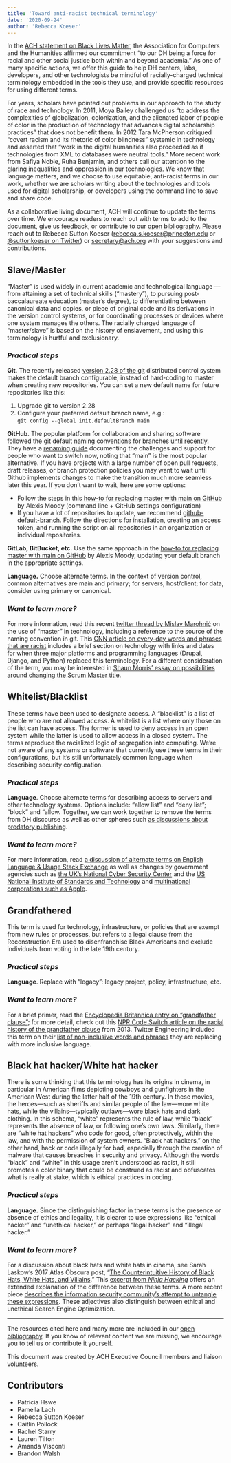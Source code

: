 ```yaml
---
title: 'Toward anti-racist technical terminology'
date: '2020-09-24'
author: 'Rebecca Koeser'
---
```

In the [ACH statement on Black Lives Matter](https://ach.org/news/2020/06/ach-statement-on-black-lives-matter-structural-racism-and-our-organization/), the Association for Computers and the Humanities affirmed our commitment “to our DH being a force for racial and other social justice both within and beyond academia.” As one of many specific actions, we offer this guide to help DH centers, labs, developers, and other technologists be mindful of racially-charged technical terminology embedded in the tools they use, and provide specific resources for using different terms.

For years, scholars have pointed out problems in our approach to the study of race and technology. In 2011, Moya Bailey challenged us “to address the complexities of globalization, colonization, and the alienated labor of people of color in the production of technology that advances digital scholarship practices” that does not benefit them. In 2012 Tara McPherson critiqued “covert racism and its rhetoric of color blindness” systemic in technology and asserted that “work in the digital humanities also proceeded as if technologies from XML to databases were neutral tools.” More recent work from Safiya Noble, Ruha Benjamin, and others call our attention to the glaring inequalities and oppression in our technologies. We know that language matters, and we choose to use equitable, anti-racist terms in our work, whether we are scholars writing about the technologies and tools used for digital scholarship, or developers using the command line to save and share code.

As a collaborative living document, ACH will continue to update the terms over time. We encourage readers to reach out with terms to add to the document, give us feedback, or contribute to our [open bibliography](https://www.zotero.org/groups/2554430/ach_inclusive_technology). Please reach out to Rebecca Sutton Koeser ([rebecca.s.koeser@princeton.edu](rebecca.s.koeser@princeton.edu) or [@suttonkoeser on Twitter](https://twitter.com/suttonkoeser)) or [secretary@ach.org](secretary@ach.org) with your suggestions and contributions.

Slave/Master
------------

“Master” is used widely in current academic and technological language — from attaining a set of technical skills (“mastery”), to pursuing post-baccalaureate education (master’s degree), to differentiating between canonical data and copies, or piece of original code and its derivations in the version control systems, or for coordinating processes or devices where one system manages the others. The racially charged language of “master/slave” is based on the history of enslavement, and using this terminology is hurtful and exclusionary.

### *Practical steps*

**Git**. The recently released [version 2.28 of the git](https://github.blog/2020-07-27-highlights-from-git-2-28/) distributed control system makes the default branch configurable, instead of hard-coding to master when creating new repositories. You can set a new default name for future repositories like this:

1. Upgrade git to version 2.28
2. Configure your preferred default branch name, e.g.:   
`git config --global init.defaultBranch main`

**GitHub**. The popular platform for collaboration and sharing software followed the git default naming conventions for branches [until recently](https://www.zdnet.com/article/github-to-replace-master-with-alternative-term-to-avoid-slavery-references/). They have a [renaming guide](https://github.com/github/renaming) documenting the challenges and support for people who want to switch now, noting that “main” is the most popular alternative. If you have projects with a large number of open pull requests, draft releases, or branch protection policies you may want to wait until Github implements changes to make the transition much more seamless later this year. If you don’t want to wait, here are some options:

- Follow the steps in this [how-to for replacing master with main on GitHub](https://dev.to/afrodevgirl/replacing-master-with-main-in-github-2fjf) by Alexis Moody (command line + GitHub settings configuration)
- If you have a lot of repositories to update, we recommend [github-default-branch](https://github.com/mheap/github-default-branch). Follow the directions for installation, creating an access token, and running the script on all repositories in an organization or individual repositories.

**GitLab, BitBucket, etc.** Use the same approach in the [how-to for replacing master with main on GitHub](https://dev.to/afrodevgirl/replacing-master-with-main-in-github-2fjf) by Alexis Moody, updating your default branch in the appropriate settings.

**Language.** Choose alternate terms. In the context of version control, common alternatives are main and primary; for servers, host/client; for data, consider using primary or canonical.

### *Want to learn more?* 

For more information, read this recent [twitter thread by Mislav Marohnić](https://twitter.com/mislav/status/1270388510684598272?s=20) on the use of “master” in technology, including a reference to the source of the naming convention in git. This [CNN article on every-day words and phrases that are racist](https://www.cnn.com/2020/07/06/us/racism-words-phrases-slavery-trnd/index.html) includes a brief section on technology with links and dates for when three major platforms and programming languages (Drupal, Django, and Python) replaced this terminology. For a different consideration of the term, you may be interested in [Shaun Morris’ essay on possibilities around changing the Scrum Master title](https://medium.com/@shaundmorris/to-change-scrum-master-or-not-to-change-scrum-master-that-is-the-question-8b503cd43e89).

Whitelist/Blacklist
-------------------

These terms have been used to designate access. A “blacklist” is a list of people who are not allowed access. A whitelist is a list where only those on the list can have access. The former is used to deny access in an open system while the latter is used to allow access in a closed system. The terms reproduce the racialized logic of segregation into computing. We’re not aware of any systems or software that currently use these terms in their configurations, but it’s still unfortunately common language when describing security configuration.

### *Practical steps*

**Language**. Choose alternate terms for describing access to servers and other technology systems. Options include: “allow list” and “deny list”; “block” and “allow. Together, we can work together to remove the terms from DH discourse as well as other spheres such [as discussions about predatory publishing](https://jmla.pitt.edu/ojs/jmla/article/view/490/744).

### *Want to learn more?*

For more information, read [a discussion of alternate terms on English Language &amp; Usage Stack Exchange](https://english.stackexchange.com/questions/51088/alternative-term-to-blacklist-and-whitelist) as well as changes by government agencies such as [the UK’s National Cyber Security Center](https://www.ncsc.gov.uk/blog-post/terminology-its-not-black-and-white) and the [US National Institute of Standards and Technology](https://www.politico.com/news/2020/06/25/agency-ends-use-technology-terms-racist-associations-339880) and [multinational corporations such as Apple](https://www.pcmag.com/news/apple-to-remove-masterslave-and-blacklist-terms-from-coding-platforms).

Grandfathered
-------------

This term is used for technology, infrastructure, or policies that are exempt from new rules or processes, but refers to a legal clause from the Reconstruction Era used to disenfranchise Black Americans and exclude individuals from voting in the late 19th century.

### *Practical steps*

**Language**. Replace with “legacy”: legacy project, policy, infrastructure, etc.

### *Want to learn more?*

For a brief primer, read the [Encyclopedia Britannica entry on “grandfather clause”](https://www.britannica.com/topic/grandfather-clause); for more detail, check out this [NPR Code Switch article on the racial history of the grandfather clause](https://www.npr.org/sections/codeswitch/2013/10/21/239081586/the-racial-history-of-the-grandfather-clause) from 2013. Twitter Engineering included this term on their [list of non-inclusive words and phrases](https://twitter.com/TwitterEng/status/1278733305190342656?s=20) they are replacing with more inclusive language.

Black hat hacker/White hat hacker
---------------------------------

There is some thinking that this terminology has its origins in cinema, in particular in American films depicting cowboys and gunfighters in the American West during the latter half of the 19th century. In these movies, the heroes—such as sheriffs and similar people of the law—wore white hats, while the villains—typically outlaws—wore black hats and dark clothing. In this schema, “white” represents the rule of law, while “black” represents the absence of law, or following one’s own laws. Similarly, there are “white hat hackers” who code for good, often protectively, within the law, and with the permission of system owners. “Black hat hackers,” on the other hand, hack or code illegally for bad, especially through the creation of malware that causes breaches in security and privacy. Although the words “black” and “white” in this usage aren’t understood as racist, it still promotes a color binary that could be construed as racist and obfuscates what is really at stake, which is ethical practices in coding.

### *Practical steps*

**Language.** Since the distinguishing factor in these terms is the presence or absence of ethics and legality, it is clearer to use expressions like “ethical hacker” and “unethical hacker,” or perhaps “legal hacker” and “illegal hacker.”

### *Want to learn more?*

For a discussion about black hats and white hats in cinema, see Sarah Laskow’s 2017 Atlas Obscura post, “[The Counterintuitive History of Black Hats, White Hats, and Villains](https://www.atlasobscura.com/articles/the-counterintuitive-history-of-black-hats-white-hats-and-villains).” This [excerpt from *Ninja Hacking*](https://books.google.com/books?id=aVnA8pQmS54C&pg=PA26#v=onepage&q&f=false) offers an extended explanation of the difference between these terms. A more recent piece [describes the information security community’s attempt to untangle these expressions](https://www.digitaltrends.com/news/infosec-black-hat-terminology-racism/). These adjectives also distinguish between ethical and unethical Search Engine Optimization.

- - - - - -

The resources cited here and many more are included in our [open bibliography](https://www.zotero.org/groups/2554430/ach_inclusive_technology). If you know of relevant content we are missing, we encourage you to tell us or contribute it yourself.

This document was created by ACH Executive Council members and liaison volunteers.

**Contributors**
----------------

- Patricia Hswe
- Pamella Lach
- Rebecca Sutton Koeser
- Caitlin Pollock
- Rachel Starry
- Lauren Tilton
- Amanda Visconti
- Brandon Walsh